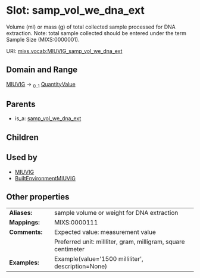 
# Slot: samp_vol_we_dna_ext


Volume (ml) or mass (g) of total collected sample processed for DNA extraction. Note: total sample collected should be entered under the term Sample Size (MIXS:0000001).

URI: [mixs.vocab:MIUVIG_samp_vol_we_dna_ext](https://w3id.org/mixs/vocab/MIUVIG_samp_vol_we_dna_ext)


## Domain and Range

[MIUVIG](MIUVIG.md) &#8594;  <sub>0..1</sub> [QuantityValue](QuantityValue.md)

## Parents

 *  is_a: [samp_vol_we_dna_ext](samp_vol_we_dna_ext.md)

## Children


## Used by

 * [MIUVIG](MIUVIG.md)
 * [BuiltEnvironmentMIUVIG](BuiltEnvironmentMIUVIG.md)

## Other properties

|  |  |  |
| --- | --- | --- |
| **Aliases:** | | sample volume or weight for DNA extraction |
| **Mappings:** | | MIXS:0000111 |
| **Comments:** | | Expected value: measurement value |
|  | | Preferred unit: millliter, gram, milligram, square centimeter |
| **Examples:** | | Example(value='1500 milliliter', description=None) |

